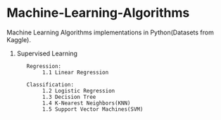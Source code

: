 # Machine-Learning-Algorithms

Machine Learning Algorithms implementations in Python(Datasets from Kaggle).
                                  
1. Supervised Learning                                                  
          
          Regression:                                                  
               1.1 Linear Regression
          
          Classification:                                                        
               1.2 Logistic Regression                                                  
               1.3 Decision Tree                                             
               1.4 K-Nearest Neighbors(KNN)                                            
               1.5 Support Vector Machines(SVM)                                            
        
 
